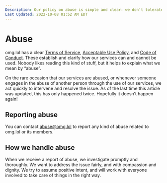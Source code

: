```yaml
---
Description: Our policy on abuse is simple and clear: we don’t tolerate it, ever  
Last Updated: 2022-10-08 01:52 AM EDT
---
```


# Abuse

omg.lol has a clear [Terms of Service](/info/omg.lol/legal#terms-of-service), [Acceptable Use Policy](/info/omg.lol/legal#acceptable-use-policy), and [Code of Conduct](/info/omg.lol/code-of-conduct). These establish and clarify how our services can and cannot be used. Nobody likes reading this kind of stuff, but it helps to explain what we mean by “abuse”.

On the rare occasion that our services are abused, or whenever someone engages in the abuse of another person through the use of our services, we act quickly to intervene and resolve the issue. As of the last time this article was updated, this has only happened twice. Hopefully it doesn’t happen again! <i class="fa-light fa-hand-fingers-crossed"></i>

## Reporting abuse

You can contact [abuse@omg.lol](mailto:abuse@omg.lol) to report any kind of abuse related to omg.lol or its members.

## How we handle abuse

When we receive a report of abuse, we investigate promptly and thoroughly. We want to address the issue fairly, and with compassion and dignity. We try to assume positive intent, and will work with everyone involved to take care of things in the right way.